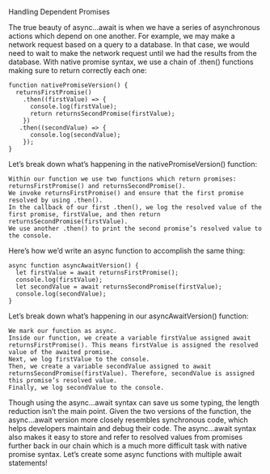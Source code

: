 Handling Dependent Promises

The true beauty of async...await is when we have a series of asynchronous actions which depend on one another. For example, we may make a network request based on a query to a database. In that case, we would need to wait to make the network request until we had the results from the database. With native promise syntax, we use a chain of .then() functions making sure to return correctly each one:
```
function nativePromiseVersion() {
  returnsFirstPromise()
    .then((firstValue) => {
      console.log(firstValue);
      return returnsSecondPromise(firstValue);
    })
   .then((secondValue) => {
      console.log(secondValue);
    });
}
```
Let’s break down what’s happening in the nativePromiseVersion() function:

    Within our function we use two functions which return promises: returnsFirstPromise() and returnsSecondPromise().
    We invoke returnsFirstPromise() and ensure that the first promise resolved by using .then().
    In the callback of our first .then(), we log the resolved value of the first promise, firstValue, and then return returnsSecondPromise(firstValue).
    We use another .then() to print the second promise’s resolved value to the console.

Here’s how we’d write an async function to accomplish the same thing:
```
async function asyncAwaitVersion() {
  let firstValue = await returnsFirstPromise();
  console.log(firstValue);
  let secondValue = await returnsSecondPromise(firstValue);
  console.log(secondValue);
}
```
Let’s break down what’s happening in our asyncAwaitVersion() function:

    We mark our function as async.
    Inside our function, we create a variable firstValue assigned await returnsFirstPromise(). This means firstValue is assigned the resolved value of the awaited promise.
    Next, we log firstValue to the console.
    Then, we create a variable secondValue assigned to await returnsSecondPromise(firstValue). Therefore, secondValue is assigned this promise’s resolved value.
    Finally, we log secondValue to the console.

Though using the async...await syntax can save us some typing, the length reduction isn’t the main point. Given the two versions of the function, the async...await version more closely resembles synchronous code, which helps developers maintain and debug their code. The async...await syntax also makes it easy to store and refer to resolved values from promises further back in our chain which is a much more difficult task with native promise syntax. Let’s create some async functions with multiple await statements!
